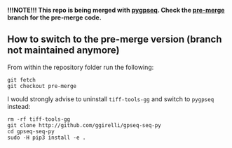 **!!!NOTE!!! This repo is being merged with [pygpseq](http://github.com/ggirelli/gpseq-img-py). Check the [pre-merge](https://github.com/ggirelli/dotter2gpseq/tree/pre-merge) branch for the pre-merge code.**

## How to switch to the pre-merge version (branch not maintained anymore)

From within the repository folder run the following:

```
git fetch
git checkout pre-merge
```

I would strongly advise to uninstall `tiff-tools-gg` and switch to `pygpseq` instead:

```
rm -rf tiff-tools-gg
git clone http://github.com/ggirelli/gpseq-seq-py
cd gpseq-seq-py
sudo -H pip3 install -e .
```
